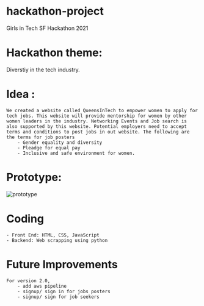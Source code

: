 # hackathon-project
Girls in Tech SF Hackathon 2021

# Hackathon theme: 

Diverstiy in the tech industry.

# Idea :
    We created a website called QueensInTech to empower women to apply for tech jobs. This website will provide mentorship for women by other women leaders in the industry. Networking Events and Job search is also supported by this website. Potential employers need to accept terms and conditions to post jobs in out website. The following are the terms for job posters
        - Gender equality and diversity
        - Pleadge for equal pay 
        - Inclusive and safe environment for women.

# Prototype:
 ![prototype](https://github.com/sdkdeepa/hackathon-project/img/Home.png)

# Coding 
    - Front End: HTML, CSS, JavaScript
    - Backend: Web scrapping using python

# Future Improvements
    For version 2.0,
        - add aws pipeline
        - signup/ sign in for jobs posters 
        - signup/ sign for job seekers 





